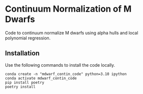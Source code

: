 # Continuum Normalization of M Dwarfs

Code to continuum normalize M dwarfs using alpha hulls and local polynomial regression.

## Installation

Use the following commands to install the code locally.

```
conda create -n "mdwarf_contin_code" python=3.10 ipython
conda activate mdwarf_contin_code
pip install poetry
poetry install
```
